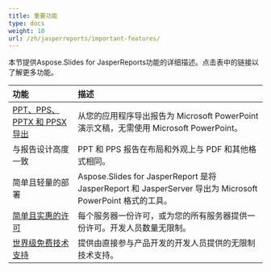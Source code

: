 ```yaml
---
title: 重要功能
type: docs
weight: 10
url: /zh/jasperreports/important-features/
---
```


本节提供Aspose.Slides for JasperReports功能的详细描述。点击表中的链接以了解更多功能。

|**功能** |**描述** |
| :- | :- |
|[PPT、PPS、PPTX 和 PPSX 导出](/slides/zh/jasperreports/ppt-pptx-pdf-and-html-export/)|从您的应用程序导出报告为 Microsoft PowerPoint 演示文稿，无需使用 Microsoft PowerPoint。 |
|与报告设计高度一致|PPT 和 PPS 报告在布局和外观上与 PDF 和其他格式相同。 |
|简单且轻量的部署|Aspose.Slides for JasperReport 是将 JasperReport 和 JasperServer 导出为 Microsoft PowerPoint 格式的工具。 |
|[简单且实惠的许可](/slides/zh/jasperreports/licensing/)|每个服务器一份许可，或为您的所有服务器提供一份许可。开发人员数量无限制。 |
|[世界级免费技术支持](/slides/zh/jasperreports/technical-support/)|提供由直接参与产品开发的开发人员提供的无限制技术支持。 |